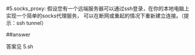 #5.socks_proxy:
假设您有一个远端服务器可以通过ssh登录，在你的本地电脑上实现一个简单的socks代理服务，
可以在断网或重起的情况下重新建立连接。（提示：ssh tunnel）

##answer

答案见 5.sh




